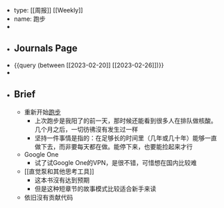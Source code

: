 - type: [[周报]] [[Weekly]]
- name: 跑步
-
- ## Journals Page
- {{query (between [[2023-02-20]] [[2023-02-26]])}}
-
- ## Brief
	- 重新开始[跑步](https://run.duanfei.org/ "跑步主页")
		- 上次跑步是我阳了的前一天，那时候还能看到很多人在排队做核酸。几个月之后，一切彷彿沒有发生过一样
		- 坚持一件事情是指的：在足够长的时间里（几年或几十年）能够一直做下去，而非要每天都在做。能停下来，也要能捡起来才行
	- Google One
		- 试了试Google One的VPN，是很不错，可惜想在国内比较难
	- [[直觉泵和其他思考工具]]
		- 这本书沒有达到预期
		- 但是这种短章节的故事模式比较适合新手来读
	- 依旧沒有贡献代码